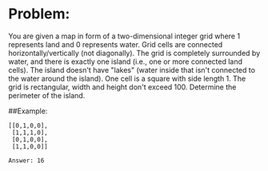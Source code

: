 # Problem:  

You are given a map in form of a two-dimensional integer grid where 1 represents land and 0 represents water. Grid cells are connected horizontally/vertically (not diagonally). The grid is completely surrounded by water, and there is exactly one island (i.e., one or more connected land cells). The island doesn't have "lakes" (water inside that isn't connected to the water around the island). One cell is a square with side length 1. The grid is rectangular, width and height don't exceed 100. Determine the perimeter of the island.

##Example:

	[[0,1,0,0],  
	 [1,1,1,0],  
	 [0,1,0,0],  
	 [1,1,0,0]]  

	Answer: 16  

